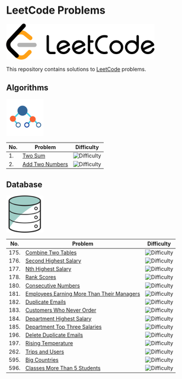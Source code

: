 # LeetCode Problems

<img alt="LeetCode Logo" src="img/leetcode_logo.png" width="400"/>

This repository contains solutions to [LeetCode](https://leetcode.com/) problems.

## Algorithms

<img alt="Algorithms Logo" src=img/algorithms_logo.png width="100"/>

No. | Problem | Difficulty
--- | --- | ---
1. | [Two Sum](Algorithms/1_Two_Sum) | ![Difficulty](https://img.shields.io/badge/Easy-green)
2. | [Add Two Numbers](Algorithms/2_Add_Two_Numbers) | ![Difficulty](https://img.shields.io/badge/Medium-yellow)

## Database

<img alt="Database Logo" src=img/database_logo.png width="100"/>

No. | Problem | Difficulty
--- | --- | ---
175. | [Combine Two Tables](Database/175_Combine_Two_Tables) | ![Difficulty](https://img.shields.io/badge/Easy-green)
176. | [Second Highest Salary](Database/176_Second_Highest_Salary) | ![Difficulty](https://img.shields.io/badge/Easy-green)
177. | [Nth Highest Salary](Database/177_Nth_Highest_Salary) | ![Difficulty](https://img.shields.io/badge/Medium-yellow)
178. | [Rank Scores](Database/178_Rank_Scores) | ![Difficulty](https://img.shields.io/badge/Medium-yellow)
180. | [Consecutive Numbers](Database/180_Consecutive_Numbers) | ![Difficulty](https://img.shields.io/badge/Medium-yellow)
181. | [Employees Earning More Than Their Managers](Database/181_Employees_Earning_More_Than_Their_Managers) | ![Difficulty](https://img.shields.io/badge/Easy-green)
182. | [Duplicate Emails](Database/182_Duplicate_Emails) | ![Difficulty](https://img.shields.io/badge/Easy-green)
183. | [Customers Who Never Order](Database/183_Customers_Who_Never_Order) | ![Difficulty](https://img.shields.io/badge/Easy-green)
184. | [Department Highest Salary](Database/184_Department_Highest_Salary) | ![Difficulty](https://img.shields.io/badge/Medium-yellow)
185. | [Department Top Three Salaries](Database/185_Department_Top_Three_Salaries) | ![Difficulty](https://img.shields.io/badge/Hard-red)
196. | [Delete Duplicate Emails](Database/196_Delete_Dupicate_Emails) | ![Difficulty](https://img.shields.io/badge/Easy-green)
197. | [Rising Temperature](Database/197_Rising_Temperature) | ![Difficulty](https://img.shields.io/badge/Easy-green)
262. | [Trips and Users](Database/262_Trips_and_Users) | ![Difficulty](https://img.shields.io/badge/Hard-red)
595. | [Big Countries](Database/595_Big_Countries) | ![Difficulty](https://img.shields.io/badge/Easy-green)
596. | [Classes More Than 5 Students](Database/596_Classes_More_Than_5_Students) | ![Difficulty](https://img.shields.io/badge/Easy-green)

